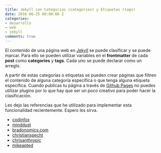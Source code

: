 ```yaml
---
title: Jekyll con Categorias (categories) y Etiquetas (tags)
date: 2016-06-25 08:00:00 Z
categories:
- desarrollo
- web
- jekyll
comments: true
---
```


El contenido de una página web en [Jekyll](https://jekyllrb.com/) se puede clasificar y se puede marcar. Para ello se pueden utilizar variables en el **frontmatter** de cada **post** como **categories** y **tags**. Cada uno se puede declarar como un arreglo.

A partir de estas categorías o etiquetas se pueden crear páginas que filtren el contenido de alguna categoría específica o que tenga alguna etiqueta específica. Cuando publicas tu página a través de [Github Pages](https://pages.github.com/) no puedes utilizar plugins por lo que hay que ser un poco creativo para poder hacer la clasificación.

Les dejo las referencias que he utilizado para implementar esta funcionalidad recientemente. Espero les sirva.


- [codinfox](https://codinfox.github.io/dev/2015/03/06/use-tags-and-categories-in-your-jekyll-based-github-pages/)
- [minddust](http://www.minddust.com/post/tags-and-categories-on-github-pages/)
- [bradonomics.com](https://bradonomics.com/jekyll-categories/)
- [christianspecht](http://christianspecht.de/2014/10/25/separate-pages-per-tag-category-with-jekyll-without-plugins/)
- [chrisanthropic](https://www.chrisanthropic.com/blog/2014/jekyll-themed-category-pages-without-plugins/)
- [mikeapted](http://www.mikeapted.com/jekyll/2015/12/30/category-and-tag-archives-in-jekyll-no-plugins/)